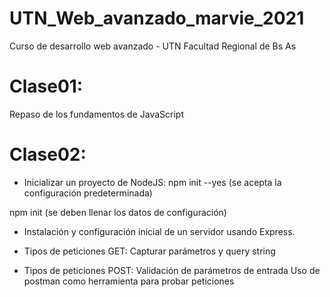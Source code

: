 # UTN_Web_avanzado_marvie_2021
Curso de desarrollo web avanzado - UTN Facultad Regional de Bs As

# Clase01: 
Repaso de los fundamentos de JavaScript

# Clase02: 
- Inicializar un proyecto de NodeJS:
 npm init --yes (se acepta la configuración predeterminada)

 npm init (se deben llenar los datos de configuración)

- Instalación y configuración inicial de un servidor usando Express.

- Tipos de peticiones GET:
 Capturar parámetros y query string

- Tipos de peticiones POST:
 Validación de parámetros de entrada
 Uso de postman como herramienta para probar peticiones
